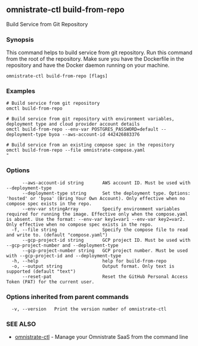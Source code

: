 ## omnistrate-ctl build-from-repo

Build Service from Git Repository

### Synopsis

This command helps to build service from git repository. Run this command from the root of the repository. Make sure you have the Dockerfile in the repository and have the Docker daemon running on your machine.

```
omnistrate-ctl build-from-repo [flags]
```

### Examples

```
# Build service from git repository
omctl build-from-repo

# Build service from git repository with environment variables, deployment type and cloud provider account details
omctl build-from-repo --env-var POSTGRES_PASSWORD=default --deployment-type byoa --aws-account-id 442426883376

# Build service from an existing compose spec in the repository
omctl build-from-repo --file omnistrate-compose.yaml
"

```

### Options

```
      --aws-account-id string       AWS account ID. Must be used with --deployment-type
      --deployment-type string      Set the deployment type. Options: 'hosted' or 'byoa' (Bring Your Own Account). Only effective when no compose spec exists in the repo.
      --env-var stringArray         Specify environment variables required for running the image. Effective only when the compose.yaml is absent. Use the format: --env-var key1=var1 --env-var key2=var2. Only effective when no compose spec exists in the repo.
  -f, --file string                 Specify the compose file to read and write to. (default "compose.yaml")
      --gcp-project-id string       GCP project ID. Must be used with --gcp-project-number and --deployment-type
      --gcp-project-number string   GCP project number. Must be used with --gcp-project-id and --deployment-type
  -h, --help                        help for build-from-repo
  -o, --output string               Output format. Only text is supported (default "text")
      --reset-pat                   Reset the GitHub Personal Access Token (PAT) for the current user.
```

### Options inherited from parent commands

```
  -v, --version   Print the version number of omnistrate-ctl
```

### SEE ALSO

* [omnistrate-ctl](omnistrate-ctl.md)	 - Manage your Omnistrate SaaS from the command line

